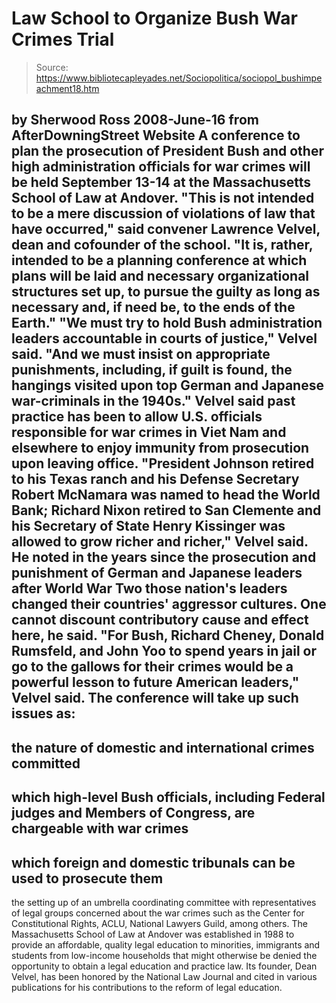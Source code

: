 # Law School to Organize Bush War Crimes Trial

> Source: https://www.bibliotecapleyades.net/Sociopolitica/sociopol_bushimpeachment18.htm

by Sherwood Ross
2008-June-16
from
AfterDowningStreet Website
A conference to plan the prosecution of President Bush and other high
administration officials for war crimes will be held September 13-14 at the
Massachusetts School of Law at Andover.
"This is not intended to be a mere
discussion of violations of law that have occurred," said convener
Lawrence Velvel, dean and cofounder of the school. "It is, rather,
intended to be a planning conference at which plans will be laid and
necessary organizational structures set up, to pursue the guilty as long
as necessary and, if need be, to the ends of the Earth."
"We must try to hold Bush administration leaders accountable in courts
of justice," Velvel said. "And we must insist on appropriate
punishments, including, if guilt is found, the hangings visited upon top
German and Japanese war-criminals in the 1940s."
Velvel said past practice has been to allow U.S.
officials responsible for war crimes in Viet Nam and elsewhere to enjoy
immunity from prosecution upon leaving office.
"President Johnson retired to
his Texas ranch and his Defense Secretary Robert McNamara was named to head
the World Bank; Richard Nixon retired to San Clemente and his Secretary of
State Henry Kissinger was allowed to grow richer and richer," Velvel said.
He noted in the years since the prosecution and punishment of German and
Japanese leaders after World War Two those nation's leaders changed their
countries' aggressor cultures.
One cannot discount contributory cause and
effect here, he said.
"For Bush, Richard Cheney,
Donald Rumsfeld,
and John Yoo to spend years in jail or go to the gallows for their
crimes would be a powerful lesson to future American leaders," Velvel
said.
The conference will take up such issues as:
-
the
nature of domestic and international crimes committed
-
which high-level Bush
officials, including Federal judges and Members of Congress, are chargeable
with war crimes
-
which foreign and domestic tribunals can be used to
prosecute them
-
the setting up of an umbrella coordinating committee
with representatives of legal groups concerned about the war crimes such as
the Center for Constitutional Rights, ACLU, National Lawyers Guild, among
others.
The Massachusetts School of Law at Andover was established in 1988 to
provide an affordable, quality legal education to minorities, immigrants and
students from low-income households that might otherwise be denied the
opportunity to obtain a legal education and practice law.
Its founder, Dean Velvel, has been
honored by the National Law Journal and cited in various publications for
his contributions to the reform of legal education.
